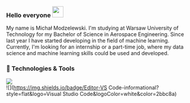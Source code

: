 ### Hello everyone <img src="https://raw.githubusercontent.com/MartinHeinz/MartinHeinz/master/wave.gif" width="30px">
My name is Michał Modzelewski. I'm studying at Warsaw University of Technology for my Bachelor of Science in Aerospace Engineering. Since last year I have started developing in the field of machine learning. Currently, I'm looking for an internship or a part-time job, where my data science and machine learning skills could be used and developed.

### 🔧 Technologies & Tools

![](https://img.shields.io/badge/OS-Linux-informational?style=flat&logo=Linux&logoColor=white&color=2bbc8a) </br>
![](https://img.shields.io/badge/Editor-VS Code-informational?style=flat&logo=Visual Studio Code&logoColor=white&color=2bbc8a)



